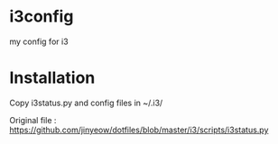 # i3config
my config for i3

# Installation

Copy i3status.py and config files in ~/.i3/

Original file : https://github.com/jinyeow/dotfiles/blob/master/i3/scripts/i3status.py
